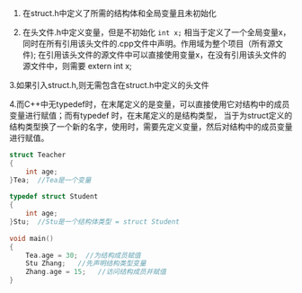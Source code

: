 ﻿1. 在struct.h中定义了所需的结构体和全局变量且未初始化

2. 在头文件.h中定义变量，但是不初始化
`int x;`
相当于定义了一个全局变量x，同时在所有引用该头文件的.cpp文件中声明。作用域为整个项目（所有源文件);
在引用该头文件的源文件中可以直接使用变量x，在没有引用该头文件的源文件中，则需要 extern int x;

3.如果引入struct.h,则无需包含在struct.h中定义的头文件

4.而C++中无typedef时，在末尾定义的是变量，可以直接使用它对结构中的成员变量进行赋值；而有typedef 时，在末尾定义的是结构类型，
当于为struct定义的结构类型换了一个新的名字，使用时，需要先定义变量，然后对结构中的成员变量进行赋值。
```C++
struct Teacher
{   
    int age;
}Tea;  //Tea是一个变量  
​
typedef struct Student
{   
    int age;
}Stu;  //Stu是一个结构体类型 = struct Student
​
void main()
{
    Tea.age = 30;  //为结构成员赋值
    Stu Zhang;   //先声明结构类型变量
    Zhang.age = 15;   //访问结构成员并赋值
}
```
